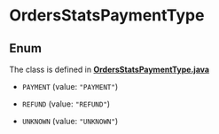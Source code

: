 

# OrdersStatsPaymentType

## Enum

The class is defined in **[OrdersStatsPaymentType.java](../../src/main/java/org/openapitools/model/OrdersStatsPaymentType.java)**


* `PAYMENT` (value: `"PAYMENT"`)

* `REFUND` (value: `"REFUND"`)

* `UNKNOWN` (value: `"UNKNOWN"`)



